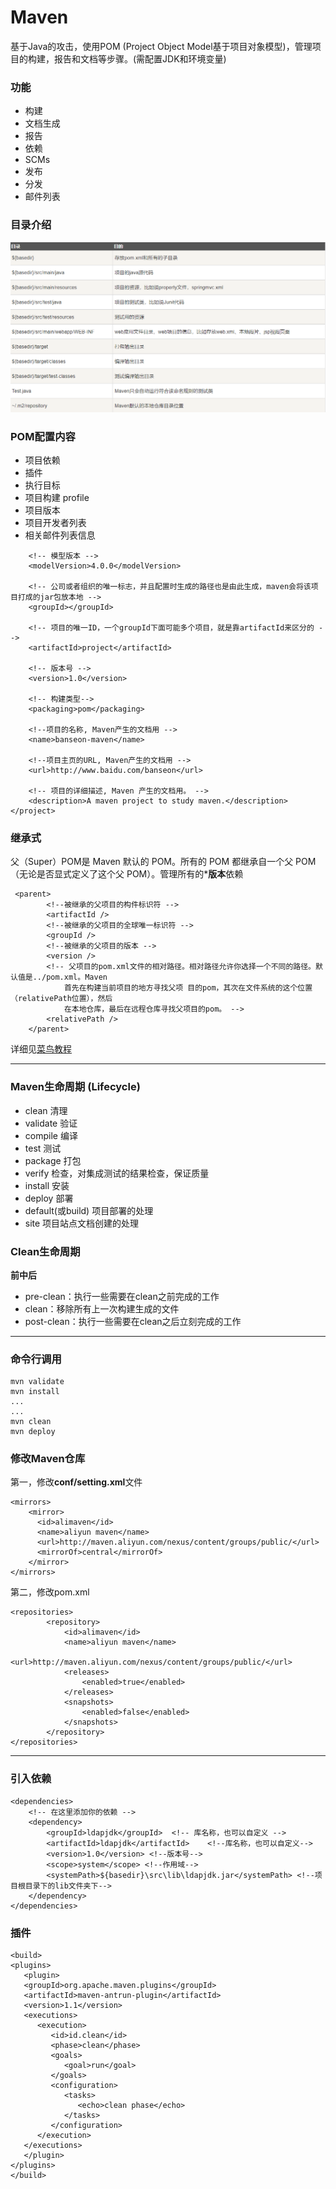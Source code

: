 # Maven
基于Java的攻击，使用POM (Project Object Model基于项目对象模型)，管理项目的构建，报告和文档等步骤。(需配置JDK和环境变量)

### 功能
- 构建
- 文档生成
- 报告
- 依赖
- SCMs
- 发布
- 分发
- 邮件列表

### 目录介绍
![](./images/Snipaste_2019-03-13_14-27-58.png)

### POM配置内容
- 项目依赖
- 插件
- 执行目标
- 项目构建 profile
- 项目版本
- 项目开发者列表
- 相关邮件列表信息

```
    <!-- 模型版本 -->
    <modelVersion>4.0.0</modelVersion>

    <!-- 公司或者组织的唯一标志，并且配置时生成的路径也是由此生成，maven会将该项目打成的jar包放本地 -->
    <groupId></groupId>
 
    <!-- 项目的唯一ID，一个groupId下面可能多个项目，就是靠artifactId来区分的 -->
    <artifactId>project</artifactId>

    <!-- 版本号 -->
    <version>1.0</version>

    <!-- 构建类型-->
    <packaging>pom</packaging>

    <!--项目的名称, Maven产生的文档用 -->
    <name>banseon-maven</name>

    <!--项目主页的URL, Maven产生的文档用 -->
    <url>http://www.baidu.com/banseon</url>

    <!-- 项目的详细描述, Maven 产生的文档用。 -->
    <description>A maven project to study maven.</description>
</project>
```

### 继承式
父（Super）POM是 Maven 默认的 POM。所有的 POM 都继承自一个父 POM（无论是否显式定义了这个父 POM）。管理所有的***版本**依赖
```
 <parent>
        <!--被继承的父项目的构件标识符 -->
        <artifactId />
        <!--被继承的父项目的全球唯一标识符 -->
        <groupId />
        <!--被继承的父项目的版本 -->
        <version />
        <!-- 父项目的pom.xml文件的相对路径。相对路径允许你选择一个不同的路径。默认值是../pom.xml。Maven
            首先在构建当前项目的地方寻找父项 目的pom，其次在文件系统的这个位置（relativePath位置），然后
            在本地仓库，最后在远程仓库寻找父项目的pom。 -->
        <relativePath />
    </parent>
```

详细见[菜鸟教程](http://www.runoob.com/maven/maven-pom.html)

---

### Maven生命周期 (Lifecycle)
- clean 清理
- validate 验证
- compile 编译
- test 测试
- package 打包
- verify 检查，对集成测试的结果检查，保证质量
- install 安装
- deploy 部署
- default(或build) 项目部署的处理
- site 项目站点文档创建的处理

### Clean生命周期
**前中后**
- pre-clean：执行一些需要在clean之前完成的工作
- clean：移除所有上一次构建生成的文件
- post-clean：执行一些需要在clean之后立刻完成的工作

---

### 命令行调用
```
mvn validate
mvn install
...
...
mvn clean
mvn deploy
```

### 修改Maven仓库
第一，修改**conf/setting.xml**文件
```
<mirrors>
    <mirror>
      <id>alimaven</id>
      <name>aliyun maven</name>
      <url>http://maven.aliyun.com/nexus/content/groups/public/</url>
      <mirrorOf>central</mirrorOf>        
    </mirror>
</mirrors>
```

第二，修改pom.xml
```
<repositories>  
        <repository>  
            <id>alimaven</id>  
            <name>aliyun maven</name>  
            <url>http://maven.aliyun.com/nexus/content/groups/public/</url>  
            <releases>  
                <enabled>true</enabled>  
            </releases>  
            <snapshots>  
                <enabled>false</enabled>  
            </snapshots>  
        </repository>  
</repositories>
```

---

### 引入依赖
```
<dependencies>
    <!-- 在这里添加你的依赖 -->
    <dependency>
        <groupId>ldapjdk</groupId>  <!-- 库名称，也可以自定义 -->
        <artifactId>ldapjdk</artifactId>    <!--库名称，也可以自定义-->
        <version>1.0</version> <!--版本号-->
        <scope>system</scope> <!--作用域-->
        <systemPath>${basedir}\src\lib\ldapjdk.jar</systemPath> <!--项目根目录下的lib文件夹下-->
    </dependency> 
</dependencies>
```

### 插件
```
<build>
<plugins>
   <plugin>
   <groupId>org.apache.maven.plugins</groupId>
   <artifactId>maven-antrun-plugin</artifactId>
   <version>1.1</version>
   <executions>
      <execution>
         <id>id.clean</id>
         <phase>clean</phase>
         <goals>
            <goal>run</goal>
         </goals>
         <configuration>
            <tasks>
               <echo>clean phase</echo>
            </tasks>
         </configuration>
      </execution>     
   </executions>
   </plugin>
</plugins>
</build>
```

